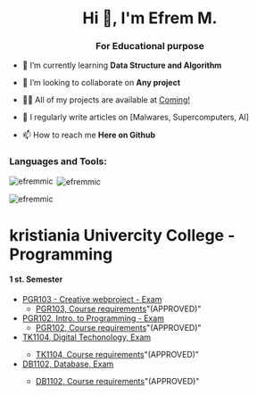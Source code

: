 <h1 align="center">Hi 👋, I'm Efrem M.</h1>
<h3 align="center">For Educational purpose</h3>


- 🌱 I’m currently learning **Data Structure and Algorithm**

- 👯 I’m looking to collaborate on **Any project**

- 👨‍💻 All of my projects are available at [Coming!](Coming!)

- 📝 I regularly write articles on [Malwares, Supercomputers, AI]

- 📫 How to reach me **Here on Github**


<p align="left">
</p>

<h3 align="left">Languages and Tools:</h3>


<p><img align="left" src="https://github-readme-stats.vercel.app/api/top-langs?username=efremmic&show_icons=true&locale=en&layout=compact" alt="efremmic" /></p>

<p>&nbsp;<img align="center" src="https://github-readme-stats.vercel.app/api?username=efremmic&show_icons=true&locale=en" alt="efremmic" /></p>

<p><img align="center" src="https://github-readme-streak-stats.herokuapp.com/?user=efremmic&" alt="efremmic" /></p>


<h1> kristiania Univercity College - Programming </h1>

<h4> 1 st. Semester </h4>
<ul dir="auto">
<li><a href="https://">PGR103 - Creative webproject - Exam</a> 
<ul dir="auto">
<li><a href="https:">PGR103, Course requirements</a>"(APPROVED)"</li> 
</ul>
</li>
<li><a href="https:">PGR102, Intro. to Programming - Exam</a> 
<ul dir="auto">
<li><a href="https:">PGR102, Course requirements</a>"(APPROVED)"</li>
</ul>
</li>
<li><a href="https:">TK1104, Digital Techonology, Exam</a></li>
<ul dir="auto">
<li><a href="https:">TK1104, Course requirements</a>"(APPROVED)"</li> 
</ul>
<li><a href="https:">DB1102, Database, Exam</a></li>
<ul dir="auto">
<li><a href="https:">DB1102, Course requirements</a>"(APPROVED)"</li> 
</ul>

